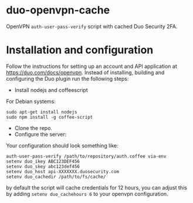 # duo-openvpn-cache
OpenVPN `auth-user-pass-verify` script with cached Duo Security 2FA.

# Installation and configuration

Follow the instructions for setting up an account and API application at https://duo.com/docs/openvpn. Instead of installing, building and configuring the Duo plugin run the following steps:

* Install nodejs and coffeescript

For Debian systems:

```
sudo apt-get install nodejs
sudo npm install -g coffee-script
```

* Clone the repo.
* Configure the server:

Your configuration should look something like:

```
auth-user-pass-verify /path/to/repository/auth.coffee via-env
setenv duo_ikey ABC123DEF456
setenv duo_skey abc123def456
setenv duo_host api-XXXXXXX.duosecurity.com
setenv duo_cachedir /path/to/fs/cache/
```

by default the script will cache credentials for 12 hours, you can adjust this by adding `setenv duo_cachehours 6` to your openvpn configuration.
